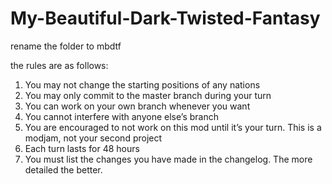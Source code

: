 # My-Beautiful-Dark-Twisted-Fantasy
rename the folder to mbdtf

the rules are as follows:
1)    You may not change the starting positions of any nations
2)    You may only commit to the master branch during your turn
3)    You can work on your own branch whenever you want
4)    You cannot interfere with anyone else’s branch
5)    You are encouraged to not work on this mod until it’s your turn. This is a modjam, not your second project
6)    Each turn lasts for 48 hours
7)    You must list the changes you have made in the changelog. The more detailed the better.
